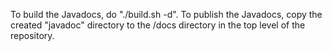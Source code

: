 To build the Javadocs, do "./build.sh -d". To publish the Javadocs, copy the created "javadoc" directory to the /docs directory in the top level of the repository.

